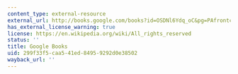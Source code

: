 ```yaml
---
content_type: external-resource
external_url: http://books.google.com/books?id=OSDNl6Ydq_oC&pg=PAfrontcover
has_external_license_warning: true
license: https://en.wikipedia.org/wiki/All_rights_reserved
status: ''
title: Google Books
uid: 299f33f5-caa5-41ed-8495-9292d0e38502
wayback_url: ''
---
```

